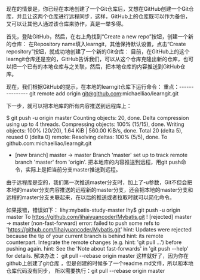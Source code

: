 <!--
 * @Description: 
 * @Autor: lihaiyuan
 * @Email: lihaiyuan@goldenfintech.com.cn
 * @Date: 2020-01-13 10:50:51
 -->
现在的情景是，你已经在本地创建了一个Git仓库后，又想在GitHub创建一个Git仓库，并且让这两个仓库进行远程同步，这样，GitHub上的仓库既可以作为备份，又可以让其他人通过该仓库来协作，真是一举多得。

首先，登陆GitHub，然后，在右上角找到“Create a new repo”按钮，创建一个新的仓库：
在Repository name填入learngit，其他保持默认设置，点击“Create repository”按钮，就成功地创建了一个新的Git仓库：
目前，在GitHub上的这个learngit仓库还是空的，GitHub告诉我们，可以从这个仓库克隆出新的仓库，也可以把一个已有的本地仓库与之关联，然后，把本地仓库的内容推送到GitHub仓库。

现在，我们根据GitHub的提示，在本地的learngit仓库下运行命令：
重点：---------------
git remote add origin git@github.com:michaelliao/learngit.git

下一步，就可以把本地库的所有内容推送到远程库上：

$ git push -u origin master
Counting objects: 20, done.
Delta compression using up to 4 threads.
Compressing objects: 100% (15/15), done.
Writing objects: 100% (20/20), 1.64 KiB | 560.00 KiB/s, done.
Total 20 (delta 5), reused 0 (delta 0)
remote: Resolving deltas: 100% (5/5), done.
To github.com:michaelliao/learngit.git
 * [new branch]      master -> master
Branch 'master' set up to track remote branch 'master' from 'origin'.
把本地库的内容推送到远程，用git push命令，实际上是把当前分支master推送到远程。

由于远程库是空的，我们第一次推送master分支时，加上了-u参数，Git不但会把本地的master分支内容推送的远程新的master分支，还会把本地的master分支和远程的master分支关联起来，在以后的推送或者拉取时就可以简化命令。


如果报错，错误如下：
lihy:mybatis-study-master lhy$ git push -u origin master
To https://github.com/lihaiyuancoder/Mybatis.git
 ! [rejected]        master -> master (non-fast-forward)
error: failed to push some refs to 'https://github.com/lihaiyuancoder/Mybatis.git'
hint: Updates were rejected because the tip of your current branch is behind
hint: its remote counterpart. Integrate the remote changes (e.g.
hint: 'git pull ...') before pushing again.
hint: See the 'Note about fast-forwards' in 'git push --help' for details.
解决办法：
 git pull --rebase origin master
 这样就好了，因为你在github上创建了git仓库 ，但是创建的时候多了一个readme.md文件，所以和本地仓库代码没有同步，
 所以需要执行：git pull --rebase origin master